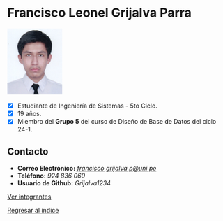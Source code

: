 # Francisco Leonel Grijalva Parra

<img src="FranciscoGrijalva.jpeg" alt="Francisco Grijalva" style="width: 25%; height: auto;" />

- [x] Estudiante de Ingeniería de Sistemas - 5to Ciclo.
- [x] 19 años.
- [x] Miembro del **Grupo 5** del curso de Diseño de Base de Datos del ciclo 24-1.

## Contacto

- **Correo Electrónico:** *francisco.grijalva.p@uni.pe*
- **Teléfono:** _924 836 060_
- **Usuario de Github:** *Grijalva1234*

[Ver integrantes](../Integrantes.md)

[Regresar al índice](../../README.md)
